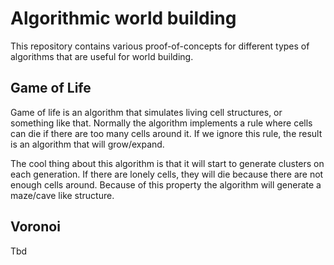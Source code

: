﻿# Algorithmic world building

This repository contains various proof-of-concepts for different types of algorithms that are useful for world building.

## Game of Life

Game of life is an algorithm that simulates living cell structures, or something like that. Normally the algorithm implements a rule where cells can die if there are too many cells around it. If we ignore this rule, the result is an algorithm that will grow/expand. 

The cool thing about this algorithm is that it will start to generate clusters on each generation. If there are lonely cells, they will die because there are not enough cells around. Because of this property the algorithm will generate a maze/cave like structure.

## Voronoi

Tbd
